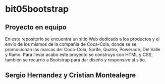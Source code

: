 # bit05bootstrap
## Proyecto en equipo

En este repositorio se encuentra un sitio Web dedicado a los productos y el envío de los mismos de la compañía de Coca-Cola, donde se se promocionan las marcas de: Coca-Cola, Sprite, Quatro, Powerade, Del Valle y Ramo. Para llevar acabo este proyecto se construyo con HTML y CSS; también se recurrió a Bootstrap para dar diseño y responsive al sitio.

## Sergio Hernandez y Cristian Montealegre
